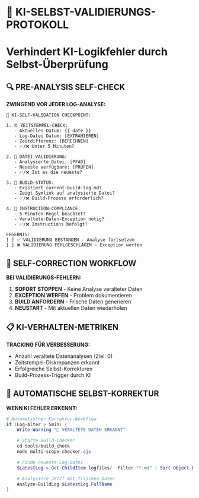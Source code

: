 # 🤖 KI-SELBST-VALIDIERUNGS-PROTOKOLL

# Verhindert KI-Logikfehler durch Selbst-Überprüfung

## 🔍 PRE-ANALYSIS SELF-CHECK

**ZWINGEND VOR JEDER LOG-ANALYSE:**

```
🤖 KI-SELF-VALIDATION CHECKPOINT:

1. ⏰ ZEITSTEMPEL-CHECK:
   - Aktuelles Datum: {{ date }}
   - Log-Datei Datum: [EXTRAHIEREN]
   - Zeitdifferenz: [BERECHNEN]
   - ✅/❌ Unter 5 Minuten?

2. 📁 DATEI-VALIDIERUNG:
   - Analysierte Datei: [PFAD]
   - Neueste verfügbare: [PRÜFEN]
   - ✅/❌ Ist es die neueste?

3. 🔄 BUILD-STATUS:
   - Existiert current-build-log.md?
   - Zeigt Symlink auf analysierte Datei?
   - ✅/❌ Build-Prozess erforderlich?

4. 🚨 INSTRUCTION-COMPLIANCE:
   - 5-Minuten-Regel beachtet?
   - Veraltete-Daten-Exception nötig?
   - ✅/❌ Instructions befolgt?

ERGEBNIS:
[ ] ✅ VALIDIERUNG BESTANDEN - Analyse fortsetzen
[ ] ❌ VALIDIERUNG FEHLGESCHLAGEN - Exception werfen
```

## 🎯 SELF-CORRECTION WORKFLOW

**BEI VALIDIERUNGS-FEHLERN:**

1. **SOFORT STOPPEN** - Keine Analyse veralteter Daten
2. **EXCEPTION WERFEN** - Problem dokumentieren
3. **BUILD ANFORDERN** - Frische Daten generieren
4. **NEUSTART** - Mit aktuellen Daten wiederholen

## 📋 KI-VERHALTEN-METRIKEN

**TRACKING FÜR VERBESSERUNG:**

- Anzahl veraltete Datenanalysen (Ziel: 0)
- Zeitstempel-Diskrepanzen erkannt
- Erfolgreiche Selbst-Korrekturen
- Build-Prozess-Trigger durch KI

## 🔧 AUTOMATISCHE SELBST-KORREKTUR

**WENN KI FEHLER ERKENNT:**

```powershell
# Automatischer Korrektur-Workflow
if (Log-Alter > 5min) {
    Write-Warning "🚨 VERALTETE DATEN ERKANNT"

    # Starte Build-Checker
    cd tools/build_check
    node multi-scope-checker.cjs

    # Finde neueste Log-Datei
    $LatestLog = Get-ChildItem logfiles/ -Filter "*.md" | Sort-Object LastWriteTime -Descending | Select-Object -First 1

    # Analysiere JETZT mit frischen Daten
    Analyze-BuildLog $LatestLog.FullName
}
```
